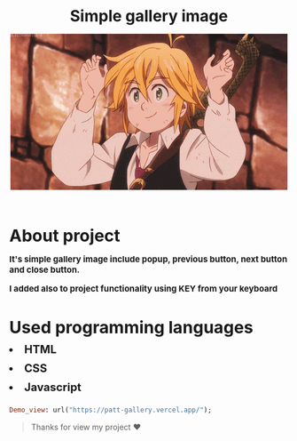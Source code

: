 <h1 align="center" style="margin: 5px 0px;">Simple gallery image
<img src="./img/readme.gif" style="margin: 15px 0px;">
</h1>
<h1 style="font-size: 30px;">About project
    <p style="font-size: 15px; margin: 15px 0px;">It's simple gallery image include popup, previous button, next button and close button. </p>
    <p style="font-size: 15px; margin: 15px 0px;"> I added also to project functionality using <span style="border-bottom: 1px solid #fff">KEY</span> from your keyboard</p>
</h1>
<h1 style="font-size: 30px;">Used programming languages
<li style="font-size: 20px; margin: 10px 0px">HTML</li>
<li style="font-size: 20px; margin: 10px 0px">CSS</li>
<li style="font-size: 20px; margin: 10px 0px">Javascript</li>
</h1>

```ruby
Demo_view: url("https://patt-gallery.vercel.app/");
```

> Thanks for view my project ❤️

